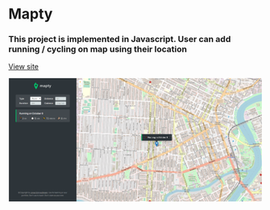 # Mapty

### This project is implemented in Javascript. User can add running / cycling on map using their location

[View site]()

![mapty](https://github.com/anjorrao/mapty/blob/main/screenshot.PNG?raw=true)

